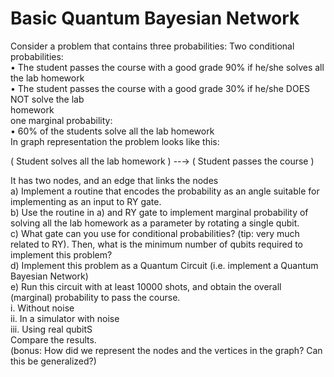 # Basic Quantum Bayesian Network
 
Consider a problem that contains three probabilities:
Two conditional probabilities:  
• The student passes the course with a good grade 90% if he/she solves all the lab homework  
• The student passes the course with a good grade 30% if he/she DOES NOT solve the lab  
homework  
one marginal probability:  
• 60% of the students solve all the lab homework  
In graph representation the problem looks like this:  
  
( Student solves all the lab homework )    --→   ( Student passes the course )  
  
It has two nodes, and an edge that links the nodes    
a) Implement a routine that encodes the probability as an angle suitable for implementing as an
input to RY gate.  
b) Use the routine in a) and RY gate to implement marginal probability of solving all the lab
homework as a parameter by rotating a single qubit.  
c) What gate can you use for conditional probabilities? (tip: very much related to RY). Then, what
is the minimum number of qubits required to implement this problem?  
d) Implement this problem as a Quantum Circuit (i.e. implement a Quantum Bayesian Network)   
e) Run this circuit with at least 10000 shots, and obtain the overall (marginal) probability to pass
the course.  
i. Without noise  
ii. In a simulator with noise  
iii. Using real qubitS  
Compare the results.  
(bonus: How did we represent the nodes and the vertices in the graph? Can this be generalized?) 
